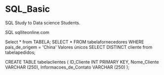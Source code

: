 # SQL_Basic
SQL Study to Data science Students.


SQL
sqlliteonline.com


Select * from TABELA;
SELECT * FROM tabelafornecedores WHERE país_de_origem = 'China'
Valores únicos
SELECT DISTINCT cliente from tabelapedidos;



CREATE TABLE tabelaclientes (
  ID_Cliente INT PRIMARY KEY,
  Nome_Cliente VARCHAR (250),
  Informacoes_de_Contato VARCHAR (250)
);
